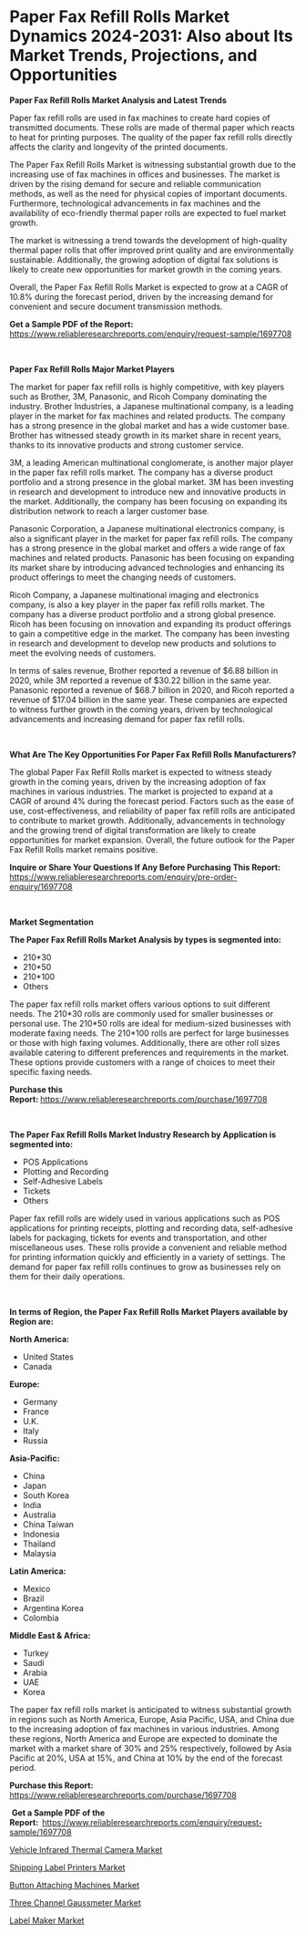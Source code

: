<p><h1>Paper Fax Refill Rolls Market Dynamics 2024-2031: Also about Its Market Trends, Projections, and Opportunities</h1></p><p><strong>Paper Fax Refill Rolls Market Analysis and Latest Trends</strong></p>
<p><p>Paper fax refill rolls are used in fax machines to create hard copies of transmitted documents. These rolls are made of thermal paper which reacts to heat for printing purposes. The quality of the paper fax refill rolls directly affects the clarity and longevity of the printed documents.</p><p>The Paper Fax Refill Rolls Market is witnessing substantial growth due to the increasing use of fax machines in offices and businesses. The market is driven by the rising demand for secure and reliable communication methods, as well as the need for physical copies of important documents. Furthermore, technological advancements in fax machines and the availability of eco-friendly thermal paper rolls are expected to fuel market growth.</p><p>The market is witnessing a trend towards the development of high-quality thermal paper rolls that offer improved print quality and are environmentally sustainable. Additionally, the growing adoption of digital fax solutions is likely to create new opportunities for market growth in the coming years.</p><p>Overall, the Paper Fax Refill Rolls Market is expected to grow at a CAGR of 10.8% during the forecast period, driven by the increasing demand for convenient and secure document transmission methods.</p></p>
<p><strong>Get a Sample PDF of the Report:&nbsp;</strong> <a href="https://www.reliableresearchreports.com/enquiry/request-sample/1697708">https://www.reliableresearchreports.com/enquiry/request-sample/1697708</a></p>
<p>&nbsp;</p>
<p><strong>Paper Fax Refill Rolls Major Market Players</strong></p>
<p><p>The market for paper fax refill rolls is highly competitive, with key players such as Brother, 3M, Panasonic, and Ricoh Company dominating the industry. Brother Industries, a Japanese multinational company, is a leading player in the market for fax machines and related products. The company has a strong presence in the global market and has a wide customer base. Brother has witnessed steady growth in its market share in recent years, thanks to its innovative products and strong customer service.</p><p>3M, a leading American multinational conglomerate, is another major player in the paper fax refill rolls market. The company has a diverse product portfolio and a strong presence in the global market. 3M has been investing in research and development to introduce new and innovative products in the market. Additionally, the company has been focusing on expanding its distribution network to reach a larger customer base.</p><p>Panasonic Corporation, a Japanese multinational electronics company, is also a significant player in the market for paper fax refill rolls. The company has a strong presence in the global market and offers a wide range of fax machines and related products. Panasonic has been focusing on expanding its market share by introducing advanced technologies and enhancing its product offerings to meet the changing needs of customers.</p><p>Ricoh Company, a Japanese multinational imaging and electronics company, is also a key player in the paper fax refill rolls market. The company has a diverse product portfolio and a strong global presence. Ricoh has been focusing on innovation and expanding its product offerings to gain a competitive edge in the market. The company has been investing in research and development to develop new products and solutions to meet the evolving needs of customers.</p><p>In terms of sales revenue, Brother reported a revenue of $6.88 billion in 2020, while 3M reported a revenue of $30.22 billion in the same year. Panasonic reported a revenue of $68.7 billion in 2020, and Ricoh reported a revenue of $17.04 billion in the same year. These companies are expected to witness further growth in the coming years, driven by technological advancements and increasing demand for paper fax refill rolls.</p></p>
<p>&nbsp;</p>
<p><strong>What Are The Key Opportunities For Paper Fax Refill Rolls Manufacturers?</strong></p>
<p><p>The global Paper Fax Refill Rolls market is expected to witness steady growth in the coming years, driven by the increasing adoption of fax machines in various industries. The market is projected to expand at a CAGR of around 4% during the forecast period. Factors such as the ease of use, cost-effectiveness, and reliability of paper fax refill rolls are anticipated to contribute to market growth. Additionally, advancements in technology and the growing trend of digital transformation are likely to create opportunities for market expansion. Overall, the future outlook for the Paper Fax Refill Rolls market remains positive.</p></p>
<p><strong>Inquire or Share Your Questions If Any Before Purchasing This Report:</strong> <a href="https://www.reliableresearchreports.com/enquiry/pre-order-enquiry/1697708">https://www.reliableresearchreports.com/enquiry/pre-order-enquiry/1697708</a></p>
<p>&nbsp;</p>
<p><strong>Market Segmentation</strong></p>
<p><strong>The Paper Fax Refill Rolls Market Analysis by types is segmented into:</strong></p>
<p><ul><li>210*30</li><li>210*50</li><li>210*100</li><li>Others</li></ul></p>
<p><p>The paper fax refill rolls market offers various options to suit different needs. The 210*30 rolls are commonly used for smaller businesses or personal use. The 210*50 rolls are ideal for medium-sized businesses with moderate faxing needs. The 210*100 rolls are perfect for large businesses or those with high faxing volumes. Additionally, there are other roll sizes available catering to different preferences and requirements in the market. These options provide customers with a range of choices to meet their specific faxing needs.</p></p>
<p><strong>Purchase this Report:&nbsp;</strong><a href="https://www.reliableresearchreports.com/purchase/1697708">https://www.reliableresearchreports.com/purchase/1697708</a></p>
<p>&nbsp;</p>
<p><strong>The Paper Fax Refill Rolls Market Industry Research by Application is segmented into:</strong></p>
<p><ul><li>POS Applications</li><li>Plotting and Recording</li><li>Self-Adhesive Labels</li><li>Tickets</li><li>Others</li></ul></p>
<p><p>Paper fax refill rolls are widely used in various applications such as POS applications for printing receipts, plotting and recording data, self-adhesive labels for packaging, tickets for events and transportation, and other miscellaneous uses. These rolls provide a convenient and reliable method for printing information quickly and efficiently in a variety of settings. The demand for paper fax refill rolls continues to grow as businesses rely on them for their daily operations.</p></p>
<p>&nbsp;</p>
<p><strong>In terms of Region, the Paper Fax Refill Rolls Market Players available by Region are:</strong></p>
<p>
    <p> <strong> North America: </strong>
        <ul>
            <li>United States</li>
            <li>Canada</li>
        </ul>
        </p> 
    <p> <strong> Europe: </strong>
        <ul>
            <li>Germany</li>
            <li>France</li>
            <li>U.K.</li>
            <li>Italy</li>
            <li>Russia</li>
        </ul>
        </p> 
    <p> <strong> Asia-Pacific: </strong>
        <ul>
            <li>China</li>
            <li>Japan</li>
            <li>South Korea</li>
            <li>India</li>
            <li>Australia</li>
            <li>China Taiwan</li>
            <li>Indonesia</li>
            <li>Thailand</li>
            <li>Malaysia</li>
        </ul>
        </p> 
    <p> <strong> Latin America: </strong>
        <ul>
            <li>Mexico</li>
            <li>Brazil</li>
            <li>Argentina Korea</li>
            <li>Colombia</li>
        </ul>
        </p> 
    <p> <strong> Middle East & Africa: </strong>
        <ul>
            <li>Turkey</li>
            <li>Saudi</li>
            <li>Arabia</li>
            <li>UAE</li>
            <li>Korea</li>
        </ul>
    </p>
    </p>
<p><p>The paper fax refill rolls market is anticipated to witness substantial growth in regions such as North America, Europe, Asia Pacific, USA, and China due to the increasing adoption of fax machines in various industries. Among these regions, North America and Europe are expected to dominate the market with a market share of 30% and 25% respectively, followed by Asia Pacific at 20%, USA at 15%, and China at 10% by the end of the forecast period.</p></p>
<p><strong>Purchase this Report: </strong><a href="https://www.reliableresearchreports.com/purchase/1697708">https://www.reliableresearchreports.com/purchase/1697708</a></p>
<p>&nbsp;<strong>Get a Sample PDF of the Report:&nbsp;&nbsp;</strong><a href="https://www.reliableresearchreports.com/enquiry/request-sample/1697708">https://www.reliableresearchreports.com/enquiry/request-sample/1697708</a></p>
<p><strong></strong></p>
<p><p><a href="https://issuu.com/reportprime-2/docs/vehicle-infrared-thermal-camera-market-size-2030.p">Vehicle Infrared Thermal Camera Market</a></p><p><a href="https://github.com/josesg55/Market-Research-Report-List-1/blob/main/shipping-label-printers-market.md">Shipping Label Printers Market</a></p><p><a href="https://github.com/indrystar/Market-Research-Report-List-2/blob/main/button-attaching-machines-market.md">Button Attaching Machines Market</a></p><p><a href="https://issuu.com/reportprime-2/docs/three-channel-gaussmeter-market-size-2030.pptx">Three Channel Gaussmeter Market</a></p><p><a href="https://github.com/AKSHATREPORTPRIME/Market-Research-Report-List-3/blob/main/label-maker-market.md">Label Maker Market</a></p></p>